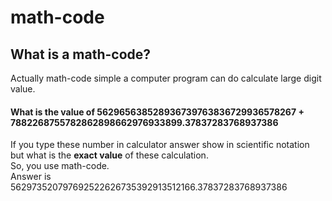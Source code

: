 # math-code

## What is a math-code?
Actually math-code simple a computer program can do calculate large digit value.

#### What is the value of 562965638528936739763836729936578267 + 7882268755782862898662976933899.37837283768937386

If you type these number in calculator answer show in scientific notation but what is the **exact value** of these calculation.<br>
So, you use math-code.<br>
Answer is 562973520797692522626735392913512166.37837283768937386
